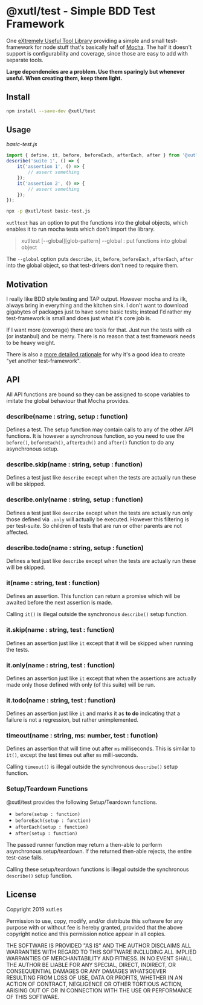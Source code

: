 # @xutl/test - Simple BDD Test Framework

One [eXtremely Useful Tool Library](https://xutl.es) providing a simple and small test-framework for node stuff that's basically half of [Mocha](http://mochajs.org). The half it doesn't support is configurability and coverage, since those are easy to add with separate tools.

**Large dependencies are a problem. Use them sparingly but whenever useful. When creating them, keep them light.**

## Install

```bash
npm install --save-dev @xutl/test
```

## Usage

_basic-test.js_

```javascript
import { define, it, before, beforeEach, afterEach, after } from '@xutl/test';
describe('suite 1', () => {
	it('assertion 1', () => {
		// assert something
	});
	it('assertion 2', () => {
		// assert something
	});
});
```

```bash
npx -p @xutl/test basic-test.js
```

`xutltest` has an option to put the functions into the global objects, which enables it to run mocha tests which don't import the library.

> xutltest [--global][glob-pattern]
> --global : put functions into global object

The `--global` option puts `describe`, `it`, `before`, `beforeEach`, `afterEach`, `after` into the global object, so that test-drivers don't need to require them.

## Motivation

I really like BDD style testing and TAP output. However mocha and its ilk, always bring in everything and the kitchen sink. I don't want to download gigabytes of packages just to have some basic tests; instead I'd rather my test-framework is small and does just what it's core job is.

If I want more (coverage) there are tools for that. Just run the tests with `c8` (or instanbul) and be merry. There is no reason that a test framework needs to be heavy weight.

There is also a [more detailed rationale](./RATIONALE.md) for why it's a good idea to create "yet another test-framework".

## API

All API functions are bound so they can be assigned to scope variables to imitate the global behaviour that Mocha provides.

### describe(name : string, setup : function)

Defines a test. The setup function may contain calls to any of the other API functions. It is however a synchronous function, so you need to use the `before()`, `beforeEach()`, `afterEach()` and `after()` function to do any asynchronous setup.

### describe.skip(name : string, setup : function)

Defines a test just like `describe` except when the tests are actually run these will be skipped.

### describe.only(name : string, setup : function)

Defines a test just like `describe` except when the tests are actually run only those defined via `.only` will actually be executed. However this filtering is per test-suite. So children of tests that are run or other parents are not affected.

### describe.todo(name : string, setup : function)

Defines a test just like `describe` except when the tests are actually run these will be skipped.

### it(name : string, test : function)

Defines an assertion. This function can return a promise which will be awaited before the next assertion is made.

Calling `it()` is illegal outside the synchronous `describe()` setup function.

### it.skip(name : string, test : function)

Defines an assertion just like `it` except that it will be skipped when running the tests.

### it.only(name : string, test : function)

Defines an assertion just like `it` except that when the assertions are actually made only those defined with only (of this suite) will be run.

### it.todo(name : string, test : function)

Defines an assertion just like `it` and marks it as **to do** indicating that a failure is not a regression, but rather unimplemented.

### timeout(name : string, ms: number, test : function)

Defines an assertion that will time out after `ms` milliseconds. This is similar to `it()`, except the test times out after `ms` milli-seconds.

Calling `timeout()` is illegal outside the synchronous `describe()` setup function.

### Setup/Teardown Functions

@xutl/test provides the following Setup/Teardown functions.

- `before(setup : function)`
- `beforeEach(setup : function)`
- `afterEach(setup : function)`
- `after(setup : function)`

The passed runner function may return a then-able to perform asynchronous setup/teardown.
If the returned then-able rejects, the entire test-case fails.

Calling these setup/teardown functions is illegal outside the synchronous `describe()` setup function.

## License

Copyright 2019 xutl.es

Permission to use, copy, modify, and/or distribute this software for any purpose with or without fee is hereby granted, provided that the above copyright notice and this permission notice appear in all copies.

THE SOFTWARE IS PROVIDED "AS IS" AND THE AUTHOR DISCLAIMS ALL WARRANTIES WITH REGARD TO THIS SOFTWARE INCLUDING ALL IMPLIED WARRANTIES OF MERCHANTABILITY AND FITNESS. IN NO EVENT SHALL THE AUTHOR BE LIABLE FOR ANY SPECIAL, DIRECT, INDIRECT, OR CONSEQUENTIAL DAMAGES OR ANY DAMAGES WHATSOEVER RESULTING FROM LOSS OF USE, DATA OR PROFITS, WHETHER IN AN ACTION OF CONTRACT, NEGLIGENCE OR OTHER TORTIOUS ACTION, ARISING OUT OF OR IN CONNECTION WITH THE USE OR PERFORMANCE OF THIS SOFTWARE.
